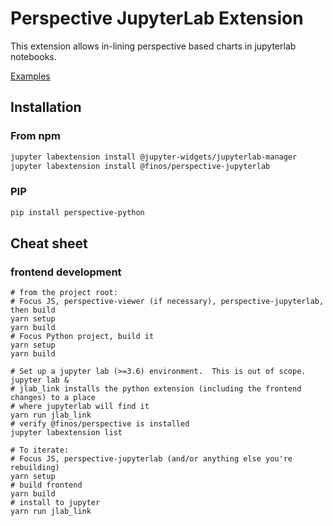 # Perspective JupyterLab Extension

This extension allows in-lining perspective based charts in jupyterlab notebooks.

[Examples](https://github.com/finos/perspective/tree/master/examples/jupyter-notebooks)

## Installation

### From npm

```bash
jupyter labextension install @jupyter-widgets/jupyterlab-manager
jupyter labextension install @finos/perspective-jupyterlab
```

### PIP

```bash
pip install perspective-python
```

## Cheat sheet

### frontend development

```
# from the project root:
# Focus JS, perspective-viewer (if necessary), perspective-jupyterlab, then build
yarn setup
yarn build
# Focus Python project, build it
yarn setup
yarn build

# Set up a jupyter lab (>=3.6) environment.  This is out of scope.
jupyter lab &
# jlab_link installs the python extension (including the frontend changes) to a place
# where jupyterlab will find it
yarn run jlab_link
# verify @finos/perspective is installed
jupyter labextension list

# To iterate:
# Focus JS, perspective-jupyterlab (and/or anything else you're rebuilding)
yarn setup
# build frontend
yarn build
# install to jupyter
yarn run jlab_link

```
